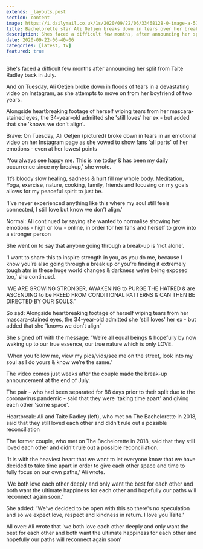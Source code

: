 ```yaml
---
extends: _layouts.post
section: content
image: https://i.dailymail.co.uk/1s/2020/09/22/06/33468128-0-image-a-51_1600752691874.jpg 
title: Bachelorette star Ali Oetjen breaks down in tears over her break-up from Taite Radley 
description: Shes faced a difficult few months, after announcing her split from Taite Radley back in July. 
date: 2020-09-22-06-40-06 
categories: [latest, tv] 
featured: true 
--- 
```

She's faced a difficult few months after announcing her split from Taite Radley back in July.

And on Tuesday, Ali Oetjen broke down in floods of tears in a devastating video on Instagram, as she attempts to move on from her boyfriend of two years. 

Alongside heartbreaking footage of herself wiping tears from her mascara-stained eyes, the 34-year-old admitted she 'still loves' her ex - but added that she 'knows we don't align'. 

Brave: On Tuesday, Ali Oetjen (pictured) broke down in tears in an emotional video on her Instagram page as she vowed to show fans 'all parts' of her emotions - even at her lowest points

'You always see happy me. This is me today & has been my daily occurrence since my breakup,' she wrote.

'It’s bloody slow healing, sadness & hurt fill my whole body. Meditation, Yoga, exercise, nature, cooking, family, friends and focusing on my goals allows for my peaceful spirit to just be.

'I’ve never experienced anything like this where my soul still feels connected, I still love but know we don’t align.'

Normal: Ali continued by saying she wanted to normalise showing her emotions - high or low - online, in order for her fans and herself to grow into a stronger person

She went on to say that anyone going through a break-up is 'not alone'. 

'I want to share this to inspire strength in you, as you do me, because I know you’re also going through a break up or you’re finding it extremely tough atm in these huge world changes & darkness we’re being exposed too,' she continued. 

'WE ARE GROWING STRONGER, AWAKENING to PURGE THE HATRED & are ASCENDING to be FREED FROM CONDITIONAL PATTERNS & CAN THEN BE DIRECTED BY OUR SOULS.'

So sad: Alongside heartbreaking footage of herself wiping tears from her mascara-stained eyes, the 34-year-old admitted she 'still loves' her ex - but added that she 'knows we don't align' 

She signed off with the message: 'We’re all equal beings & hopefully by now waking up to our true essence, our true nature which is only LOVE. 

'When you follow me, view my pics/vids/see me on the street, look into my soul as I do yours & know we’re the same.' 

The video comes just weeks after the couple made the break-up announcement at the end of July.

The pair - who had been separated for 88 days prior to their split due to the coronavirus pandemic - said that they were 'taking time apart' and giving each other 'some space'.

Heartbreak: Ali and Taite Radley (left), who met on The Bachelorette in 2018, said that they still loved each other and didn't rule out a possible reconciliation

The former couple, who met on The Bachelorette in 2018, said that they still loved each other and didn't rule out a possible reconciliation.

'It is with the heaviest heart that we want to let everyone know that we have decided to take time apart in order to give each other space and time to fully focus on our own paths,' Ali wrote.

'We both love each other deeply and only want the best for each other and both want the ultimate happiness for each other and hopefully our paths will reconnect again soon.'

She added: 'We've decided to be open with this so there's no speculation and so we expect love, respect and kindness in return. I love you Taite.'

All over: Ali wrote that 'we both love each other deeply and only want the best for each other and both want the ultimate happiness for each other and hopefully our paths will reconnect again soon'


